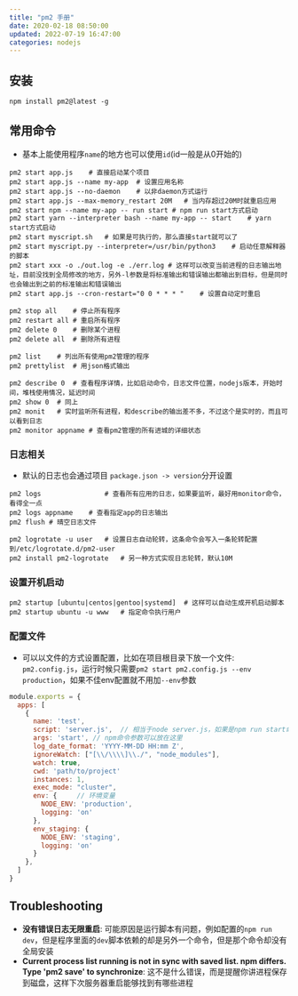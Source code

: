 ```yaml
---
title: "pm2 手册"
date: 2020-02-18 08:50:00
updated: 2022-07-19 16:47:00
categories: nodejs
---
```


## 安装

```shell
npm install pm2@latest -g
```

## 常用命令

- 基本上能使用程序`name`的地方也可以使用`id`(id一般是从0开始的)

```shell
pm2 start app.js	# 直接启动某个项目
pm2 start app.js --name my-app	# 设置应用名称
pm2 start app.js --no-daemon	# 以非daemon方式运行
pm2 start app.js --max-memory_restart 20M	# 当内存超过20M时就重启应用
pm2 start npm --name my-app -- run start # npm run start方式启动
pm2 start yarn --interpreter bash --name my-app -- start	# yarn start方式启动
pm2 start myscript.sh	# 如果是可执行的，那么直接start就可以了
pm2 start myscript.py --interpreter=/usr/bin/python3	# 启动任意解释器的脚本
pm2 start xxx -o ./out.log -e ./err.log	# 这样可以改变当前进程的日志输出地址，目前没找到全局修改的地方，另外-l参数是将标准输出和错误输出都输出到目标，但是同时也会输出到之前的标准输出和错误输出
pm2 start app.js --cron-restart="0 0 * * * "	# 设置自动定时重启 

pm2 stop all	# 停止所有程序
pm2 restart all	# 重启所有程序
pm2 delete 0	# 删除某个进程
pm2 delete all	# 删除所有进程

pm2 list	# 列出所有使用pm2管理的程序
pm2 prettylist	# 用json格式输出

pm2 describe 0	# 查看程序详情，比如启动命令，日志文件位置，nodejs版本，开始时间，堆栈使用情况，延迟时间
pm2 show 0	# 同上
pm2 monit	# 实时监听所有进程，和describe的输出差不多，不过这个是实时的，而且可以看到日志
pm2 monitor appname	# 查看pm2管理的所有进城的详细状态
```

<!--more-->

### 日志相关

- 默认的日志也会通过项目 `package.json -> version`分开设置

```shell
pm2 logs				# 查看所有应用的日志，如果要监听，最好用monitor命令，看得全一点
pm2 logs appname	# 查看指定app的日志输出
pm2 flush # 晴空日志文件

pm2 logrotate -u user	# 设置日志自动轮转，这条命令会写入一条轮转配置到/etc/logrotate.d/pm2-user
pm2 install pm2-logrotate	# 另一种方式实现日志轮转，默认10M
```

### 设置开机启动

```shell
pm2 startup [ubuntu|centos|gentoo|systemd]	# 这样可以自动生成开机启动脚本
pm2 startup ubuntu -u www	# 指定命令执行用户
```

### 配置文件

- 可以以文件的方式设置配置，比如在项目根目录下放一个文件: `pm2.config.js`，运行时候只需要`pm2 start pm2.config.js --env production`，如果不佳env配置就不用加`--env`参数

```javascript
module.exports = {
  apps: [
    {
      name: 'test',
      script: 'server.js',	// 相当于node server.js，如果是npm run start命令，那么script就写npm，args里面放start
      args: 'start', // npm命令参数可以放在这里
      log_date_format: 'YYYY-MM-DD HH:mm Z',
      ignoreWatch: ["[\\/\\\\]\\./", "node_modules"],
      watch: true,
      cwd: 'path/to/project'
      instances: 1,
      exec_mode: "cluster",
      env: {	 // 环境变量
        NODE_ENV: 'production',
        logging: 'on'
      },
      env_staging: {
        NODE_ENV: 'staging',
        logging: 'on'
      }
    },
  ]
}
```

## Troubleshooting

- **没有错误日志无限重启**: 可能原因是运行脚本有问题，例如配置的`npm run dev`，但是程序里面的`dev`脚本依赖的却是另外一个命令，但是那个命令却没有全局安装
- **Current process list running is not in sync with saved list. npm differs. Type 'pm2 save' to synchronize**: 这不是什么错误，而是提醒你讲进程保存到磁盘，这样下次服务器重启能够找到有哪些进程


